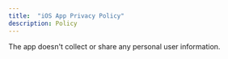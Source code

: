 ```yaml
---
title:  "iOS App Privacy Policy"
description: Policy
---
```


The app doesn't collect or share any personal user information.
